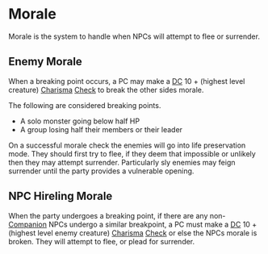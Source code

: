 # Morale

Morale is the system to handle when NPCs will attempt to flee or surrender. 

## Enemy Morale
When a breaking point occurs, a PC may make a [DC](../Game%20Procedures/DC.md) 10 + (highest level creature) [Charisma](../Player%20Characters/Chosen%20Statistics/Charisma.md) [Check](../Game%20Procedures/Check.md) to break the other sides morale.

The following are considered breaking points.
- A solo monster going below half HP
- A group losing half their members or their leader

On a successful morale check the enemies will go into life preservation mode. They should first try to flee, if they deem that impossible or unlikely then they may attempt surrender. Particularly sly enemies may feign surrender until the party provides a vulnerable opening.

## NPC Hireling Morale
When the party undergoes a breaking point, if there are any non-[Companion](Companions.md) NPCs undergo a similar breakpoint, a PC must make a [DC](../Game%20Procedures/DC.md) 10 + (highest level enemy creature) [Charisma](../Player%20Characters/Chosen%20Statistics/Charisma.md) [Check](../Game%20Procedures/Check.md) or else the NPCs morale is broken. They will attempt to flee, or plead for surrender.